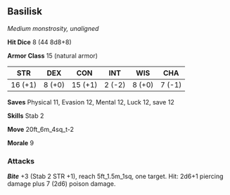 ## Basilisk

*Medium monstrosity, unaligned*

**Hit Dice** 8 (44 8d8+8)

**Armor Class** 15 (natural armor)

| STR     | DEX     | CON     | INT     | WIS     | CHA     |
|---------|---------|---------|---------|---------|---------|
| 16 (+1) |  8 (+0) | 15 (+1) |  2 (-2) |  8 (+0) |  7 (-1) |

**Saves** Physical 11, Evasion 12, Mental 12, Luck 12, save 12

**Skills** Stab 2

**Move** 20ft\_6m\_4sq\_t-2

**Morale** 9

### Attacks

***Bite*** +3 (Stab 2 STR +1), reach 5ft\_1.5m\_1sq, one target. Hit: 2d6+1 piercing damage plus 7 (2d6) poison damage.

